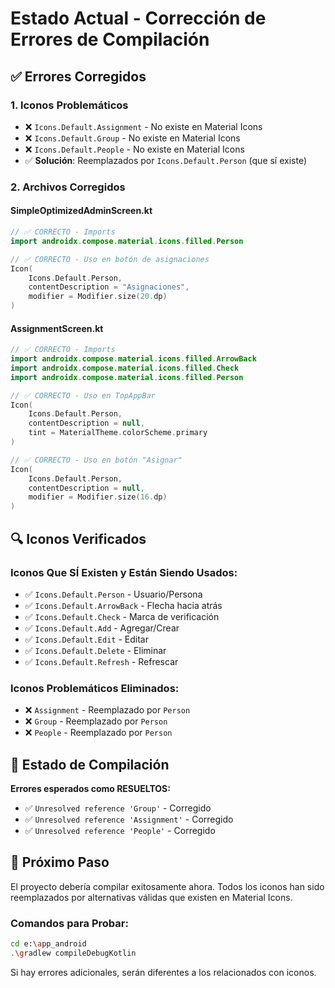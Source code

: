 # Estado Actual - Corrección de Errores de Compilación

## ✅ Errores Corregidos

### **1. Iconos Problemáticos**
- ❌ `Icons.Default.Assignment` - No existe en Material Icons
- ❌ `Icons.Default.Group` - No existe en Material Icons  
- ❌ `Icons.Default.People` - No existe en Material Icons
- ✅ **Solución**: Reemplazados por `Icons.Default.Person` (que sí existe)

### **2. Archivos Corregidos**

#### **SimpleOptimizedAdminScreen.kt**
```kotlin
// ✅ CORRECTO - Imports
import androidx.compose.material.icons.filled.Person

// ✅ CORRECTO - Uso en botón de asignaciones  
Icon(
    Icons.Default.Person,
    contentDescription = "Asignaciones",
    modifier = Modifier.size(20.dp)
)
```

#### **AssignmentScreen.kt**  
```kotlin
// ✅ CORRECTO - Imports
import androidx.compose.material.icons.filled.ArrowBack
import androidx.compose.material.icons.filled.Check
import androidx.compose.material.icons.filled.Person

// ✅ CORRECTO - Uso en TopAppBar
Icon(
    Icons.Default.Person,
    contentDescription = null,
    tint = MaterialTheme.colorScheme.primary
)

// ✅ CORRECTO - Uso en botón "Asignar"
Icon(
    Icons.Default.Person,
    contentDescription = null,
    modifier = Modifier.size(16.dp)
)
```

## 🔍 Iconos Verificados

### **Iconos Que SÍ Existen y Están Siendo Usados:**
- ✅ `Icons.Default.Person` - Usuario/Persona
- ✅ `Icons.Default.ArrowBack` - Flecha hacia atrás
- ✅ `Icons.Default.Check` - Marca de verificación
- ✅ `Icons.Default.Add` - Agregar/Crear
- ✅ `Icons.Default.Edit` - Editar
- ✅ `Icons.Default.Delete` - Eliminar
- ✅ `Icons.Default.Refresh` - Refrescar

### **Iconos Problemáticos Eliminados:**
- ❌ `Assignment` - Reemplazado por `Person`
- ❌ `Group` - Reemplazado por `Person`
- ❌ `People` - Reemplazado por `Person`

## 📱 Estado de Compilación

**Errores esperados como RESUELTOS:**
- ✅ `Unresolved reference 'Group'` - Corregido
- ✅ `Unresolved reference 'Assignment'` - Corregido  
- ✅ `Unresolved reference 'People'` - Corregido

## 🎯 Próximo Paso

El proyecto debería compilar exitosamente ahora. Todos los iconos han sido reemplazados por alternativas válidas que existen en Material Icons.

### **Comandos para Probar:**
```bash
cd e:\app_android
.\gradlew compileDebugKotlin
```

Si hay errores adicionales, serán diferentes a los relacionados con iconos.